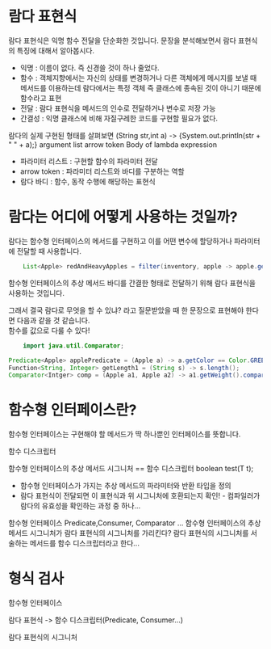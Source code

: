 # 람다 표현식
람다 표현식은 익명 함수 전달을 단순화한 것입니다.
문장을 분석해보면서 람다 표현식의 특징에 대해서 알아봅시다.

- 익명 : 이름이 없다. 즉 신경쓸 것이 하나 줄었다.
- 함수 : 객체지향에서는 자신의 상태를 변경하거나 다른 객체에게 메시지를 보낼 때 메서드를 이용하는데 람다에서는 특정 객체 즉 클래스에 종속된 것이 아니기 때문에 함수라고 표현
- 전달 : 람다 표현식을 메서드의 인수로 전달하거나 변수로 저장 가능
- 간결성 : 익명 클래스에 비해 자질구레한 코드를 구현할 필요가 없다.

람다의 실제 구현된 형태를 살펴보면
(String str,int a)      ->            {System.out.println(str + " " + a);} 
  argument list       arrow token          Body of lambda expression

- 파라미터 리스트 : 구현할 함수의 파라미터 전달 
- arrow token : 파라미터 리스트와 바디를 구분하는 역할
- 람다 바디 : 함수, 동작 수행에 해당하는 표현식

# 람다는 어디에 어떻게 사용하는 것일까?
람다는 함수형 인터페이스의 메서드를 구현하고 이를 어떤 변수에 할당하거나 파라미터에 전달할 때 사용합니다.
```java
    List<Apple> redAndHeavyApples = filter(inventory, apple -> apple.getWeight() > 80 && apple.getColor() == Color.RED);

```
함수형 인터페이스의 추상 메서드 바디를 간결한 형태로 전달하기 위해 람다 표현식을 사용하는 것입니다.  

그래서 결국 람다로 무엇을 할 수 있냐? 라고 질문받았을 때 한 문장으로 표현해야 한다면 다음과 같을 것 같습니다.  
함수를 값으로 다룰 수 있다!

```java
    import java.util.Comparator;

Predicate<Apple> applePredicate = (Apple a) -> a.getColor == Color.GREEN;
Function<String, Integer> getLength1 = (String s) -> s.length();
Comparator<Intger> comp = (Apple a1, Apple a2) -> a1.getWeight().compare(a2.getWeight());
```

# 함수형 인터페이스란?
함수형 인터페이스는 구현해야 할 메서드가 딱 하나뿐인 인터페이스를 뜻합니다.

함수 디스크립터

함수형 인터페이스의 추상 메서드 시그니처 == 함수 디스크립터
boolean test(T t);
- 함수형 인터페이스가 가지는 추상 메서드의 파라미터와 반환 타입을 정의
- 람다 표현식이 전달되면 이 표현식과 위 시그니처에 호환되는지 확인! - 컴파일러가 람다의 유효성을 확인하는 과정 중 하나...

함수형 인터페이스 Predicate,Consumer, Comparator ... 
함수형 인터페이스의 추상 메서드 시그니처가 람다 표현식의 시그니처를 가리킨다?
람다 표현식의 시그니처를 서술하는 메서드를 함수 디스크립터라고 한다...

# 형식 검사
함수형 인터페이스

람다 표현식 -> 함수 디스크립터(Predicate, Consumer...)


람다 표현식의 시그니처
